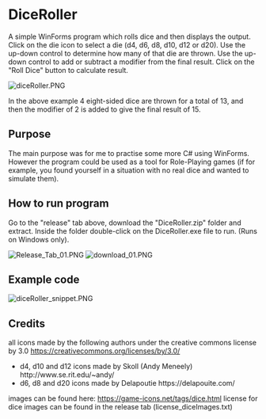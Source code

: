 # DiceRoller

A simple WinForms program which rolls dice and then displays the output. Click on the die icon to select a die (d4, d6, d8, d10, d12 or d20). Use the up-down control to determine how many of that die are thrown. Use the up-down control to add or subtract a modifier from the final result. Click on the "Roll Dice" button to calculate result.

![diceRoller.PNG](https://gamblepants.github.io/img/diceRoller.PNG)

In the above example 4 eight-sided dice are thrown for a total of 13, and then the modifier of 2 is added to give the final result of 15.

## Purpose

The main purpose was for me to practise some more C# using WinForms. However the program could be used as a tool for Role-Playing games (if for example, you found yourself in a situation with no real dice and wanted to simulate them). 

## How to run program

Go to the "release" tab above, download the "DiceRoller.zip" folder and extract. Inside the folder double-click on the DiceRoller.exe file to run. (Runs on Windows only).

![Release_Tab_01.PNG](https://gamblepants.github.io/img/Release_Tab_01.PNG)
![download_01.PNG](https://gamblepants.github.io/img/download_01.PNG)


## Example code

![diceRoller_snippet.PNG](https://gamblepants.github.io/img/diceRoller_snippet.PNG)

## Credits

all icons made by the following authors under the creative commons license by 3.0 
https://creativecommons.org/licenses/by/3.0/

<ul>
  <li>d4, d10 and d12 icons made by Skoll (Andy Meneely) http://www.se.rit.edu/~andy/ </li>
  <li>d6, d8 and d20 icons made by Delapoutie https://delapouite.com/</li>  
</ul>

images can be found here: https://game-icons.net/tags/dice.html
license for dice images can be found in the release tab (license_diceImages.txt)
